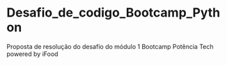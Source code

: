 # Desafio_de_codigo_Bootcamp_Python
Proposta de resolução do desafio do módulo 1 Bootcamp Potência Tech powered by iFood

